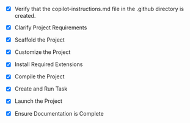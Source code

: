 <!-- Use this file to provide workspace-specific custom instructions to Copilot. For more details, visit https://code.visualstudio.com/docs/copilot/copilot-customization#_use-a-githubcopilotinstructionsmd-file -->
- [x] Verify that the copilot-instructions.md file in the .github directory is created.

- [x] Clarify Project Requirements
	<!-- Project: Anime Avatar Generator with React TypeScript, Vite, and AI integration -->

- [x] Scaffold the Project
	<!--
	React TypeScript project created with Vite.
	All necessary files and structure in place.
	Dependencies installed successfully.
	-->

- [x] Customize the Project
	<!--
	Anime Avatar Generator app created with:
	- File upload functionality for selfies
	- Anime character input field
	- Generate button with loading state
	- Preview and result display areas
	- Modern UI with gradient backgrounds
	- Placeholder for Gemini Nano Banana API integration
	-->

- [x] Install Required Extensions
	<!-- ONLY install extensions provided mentioned in the get_project_setup_info. Skip this step otherwise and mark as completed. -->

- [x] Compile the Project
	<!--
	Verify that all previous steps have been completed.
	Install any missing dependencies.
	Run diagnostics and resolve any issues.
	Check for markdown files in project folder for relevant instructions on how to do this.
	-->

- [x] Create and Run Task
	<!--
	Verify that all previous steps have been completed.
	Check https://code.visualstudio.com/docs/debugtest/tasks to determine if the project needs a task. If so, use the create_and_run_task to create and launch a task based on package.json, README.md, and project structure.
	Skip this step otherwise.
	 -->

- [x] Launch the Project
	<!--
	Verify that all previous steps have been completed.
	Prompt user for debug mode, launch only if confirmed.
	 -->

- [x] Ensure Documentation is Complete
	<!--
	✅ Project successfully completed and deployed!
	✅ README.md with comprehensive documentation
	✅ Vercel deployment configuration added
	✅ GitHub repository published: https://github.com/vetalione/anime_avatar.git
	✅ Multi-language support (RU/EN) implemented
	✅ Responsive design for all devices completed
	✅ Modern glassmorphism UI with animations
	✅ AI-ready integration placeholder prepared
	 -->
